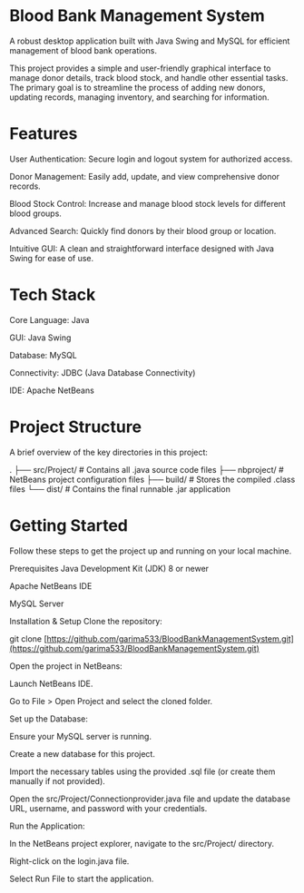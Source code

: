 # Blood Bank Management System
A robust desktop application built with Java Swing and MySQL for efficient management of blood bank operations.

This project provides a simple and user-friendly graphical interface to manage donor details, track blood stock, and handle other essential tasks. The primary goal is to streamline the process of adding new donors, updating records, managing inventory, and searching for information.

# Features
User Authentication: Secure login and logout system for authorized access.

Donor Management: Easily add, update, and view comprehensive donor records.

Blood Stock Control: Increase and manage blood stock levels for different blood groups.

Advanced Search: Quickly find donors by their blood group or location.

Intuitive GUI: A clean and straightforward interface designed with Java Swing for ease of use.

# Tech Stack
Core Language: Java

GUI: Java Swing

Database: MySQL

Connectivity: JDBC (Java Database Connectivity)

IDE: Apache NetBeans

# Project Structure
A brief overview of the key directories in this project:

.
├── src/Project/    # Contains all .java source code files
├── nbproject/      # NetBeans project configuration files
├── build/          # Stores the compiled .class files
└── dist/           # Contains the final runnable .jar application

# Getting Started
Follow these steps to get the project up and running on your local machine.

Prerequisites
Java Development Kit (JDK) 8 or newer

Apache NetBeans IDE

MySQL Server

Installation & Setup
Clone the repository:

git clone [https://github.com/garima533/BloodBankManagementSystem.git](https://github.com/garima533/BloodBankManagementSystem.git)

Open the project in NetBeans:

Launch NetBeans IDE.

Go to File > Open Project and select the cloned folder.

Set up the Database:

Ensure your MySQL server is running.

Create a new database for this project.

Import the necessary tables using the provided .sql file (or create them manually if not provided).

Open the src/Project/Connectionprovider.java file and update the database URL, username, and password with your credentials.

Run the Application:

In the NetBeans project explorer, navigate to the src/Project/ directory.

Right-click on the login.java file.

Select Run File to start the application.



